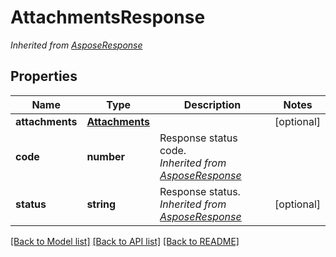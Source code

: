 # AttachmentsResponse


*Inherited from [AsposeResponse](AsposeResponse.md)*
## Properties
Name | Type | Description | Notes
------------ | ------------- | ------------- | -------------
**attachments** | [**Attachments**](Attachments.md) |  | [optional]
**code** | **number** | Response status code.<br />*Inherited from [AsposeResponse](AsposeResponse.md)* | 
**status** | **string** | Response status.<br />*Inherited from [AsposeResponse](AsposeResponse.md)* | [optional]

[[Back to Model list]](../README.md#documentation-for-models) [[Back to API list]](../README.md#documentation-for-api-endpoints) [[Back to README]](../README.md)

